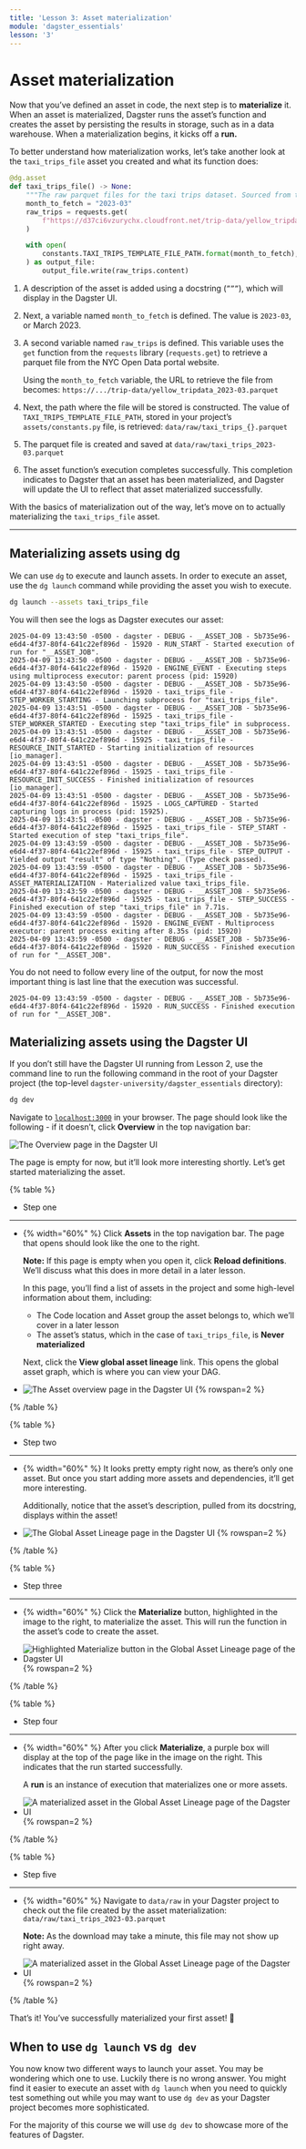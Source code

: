 ```yaml
---
title: 'Lesson 3: Asset materialization'
module: 'dagster_essentials'
lesson: '3'
---
```


# Asset materialization

Now that you’ve defined an asset in code, the next step is to **materialize** it. When an asset is materialized, Dagster runs the asset’s function and creates the asset by persisting the results in storage, such as in a data warehouse. When a materialization begins, it kicks off a **run.**

To better understand how materialization works, let’s take another look at the `taxi_trips_file` asset you created and what its function does:

```python
@dg.asset
def taxi_trips_file() -> None:
    """The raw parquet files for the taxi trips dataset. Sourced from the NYC Open Data portal."""
    month_to_fetch = "2023-03"
    raw_trips = requests.get(
        f"https://d37ci6vzurychx.cloudfront.net/trip-data/yellow_tripdata_{month_to_fetch}.parquet"
    )

    with open(
        constants.TAXI_TRIPS_TEMPLATE_FILE_PATH.format(month_to_fetch), "wb"
    ) as output_file:
        output_file.write(raw_trips.content)
```

1. A description of the asset is added using a docstring (`”””`), which will display in the Dagster UI.

2. Next, a variable named `month_to_fetch` is defined. The value is `2023-03`, or March 2023.

3. A second variable named `raw_trips` is defined. This variable uses the `get` function from the `requests` library (`requests.get`) to retrieve a parquet file from the NYC Open Data portal website.

   Using the `month_to_fetch` variable, the URL to retrieve the file from becomes: `https://.../trip-data/yellow_tripdata_2023-03.parquet`

4. Next, the path where the file will be stored is constructed. The value of `TAXI_TRIPS_TEMPLATE_FILE_PATH`, stored in your project’s `assets/constants.py` file, is retrieved: `data/raw/taxi_trips_{}.parquet`

5. The parquet file is created and saved at `data/raw/taxi_trips_2023-03.parquet`

6. The asset function’s execution completes successfully. This completion indicates to Dagster that an asset has been materialized, and Dagster will update the UI to reflect that asset materialized successfully.

With the basics of materialization out of the way, let’s move on to actually materializing the `taxi_trips_file` asset.

---

## Materializing assets using dg

We can use `dg` to execute and launch assets. In order to execute an asset, use the `dg launch` command while providing the asset you wish to execute.

```bash
dg launch --assets taxi_trips_file
```

You will then see the logs as Dagster executes our asset:
```
2025-04-09 13:43:50 -0500 - dagster - DEBUG - __ASSET_JOB - 5b735e96-e6d4-4f37-80f4-641c22ef896d - 15920 - RUN_START - Started execution of run for "__ASSET_JOB".
2025-04-09 13:43:50 -0500 - dagster - DEBUG - __ASSET_JOB - 5b735e96-e6d4-4f37-80f4-641c22ef896d - 15920 - ENGINE_EVENT - Executing steps using multiprocess executor: parent process (pid: 15920)
2025-04-09 13:43:50 -0500 - dagster - DEBUG - __ASSET_JOB - 5b735e96-e6d4-4f37-80f4-641c22ef896d - 15920 - taxi_trips_file - STEP_WORKER_STARTING - Launching subprocess for "taxi_trips_file".
2025-04-09 13:43:51 -0500 - dagster - DEBUG - __ASSET_JOB - 5b735e96-e6d4-4f37-80f4-641c22ef896d - 15925 - taxi_trips_file - STEP_WORKER_STARTED - Executing step "taxi_trips_file" in subprocess.
2025-04-09 13:43:51 -0500 - dagster - DEBUG - __ASSET_JOB - 5b735e96-e6d4-4f37-80f4-641c22ef896d - 15925 - taxi_trips_file - RESOURCE_INIT_STARTED - Starting initialization of resources [io_manager].
2025-04-09 13:43:51 -0500 - dagster - DEBUG - __ASSET_JOB - 5b735e96-e6d4-4f37-80f4-641c22ef896d - 15925 - taxi_trips_file - RESOURCE_INIT_SUCCESS - Finished initialization of resources [io_manager].
2025-04-09 13:43:51 -0500 - dagster - DEBUG - __ASSET_JOB - 5b735e96-e6d4-4f37-80f4-641c22ef896d - 15925 - LOGS_CAPTURED - Started capturing logs in process (pid: 15925).
2025-04-09 13:43:51 -0500 - dagster - DEBUG - __ASSET_JOB - 5b735e96-e6d4-4f37-80f4-641c22ef896d - 15925 - taxi_trips_file - STEP_START - Started execution of step "taxi_trips_file".
2025-04-09 13:43:59 -0500 - dagster - DEBUG - __ASSET_JOB - 5b735e96-e6d4-4f37-80f4-641c22ef896d - 15925 - taxi_trips_file - STEP_OUTPUT - Yielded output "result" of type "Nothing". (Type check passed).
2025-04-09 13:43:59 -0500 - dagster - DEBUG - __ASSET_JOB - 5b735e96-e6d4-4f37-80f4-641c22ef896d - 15925 - taxi_trips_file - ASSET_MATERIALIZATION - Materialized value taxi_trips_file.
2025-04-09 13:43:59 -0500 - dagster - DEBUG - __ASSET_JOB - 5b735e96-e6d4-4f37-80f4-641c22ef896d - 15925 - taxi_trips_file - STEP_SUCCESS - Finished execution of step "taxi_trips_file" in 7.71s.
2025-04-09 13:43:59 -0500 - dagster - DEBUG - __ASSET_JOB - 5b735e96-e6d4-4f37-80f4-641c22ef896d - 15920 - ENGINE_EVENT - Multiprocess executor: parent process exiting after 8.35s (pid: 15920)
2025-04-09 13:43:59 -0500 - dagster - DEBUG - __ASSET_JOB - 5b735e96-e6d4-4f37-80f4-641c22ef896d - 15920 - RUN_SUCCESS - Finished execution of run for "__ASSET_JOB".
```

You do not need to follow every line of the output, for now the most important thing is last line that the execution was successful.

```
2025-04-09 13:43:59 -0500 - dagster - DEBUG - __ASSET_JOB - 5b735e96-e6d4-4f37-80f4-641c22ef896d - 15920 - RUN_SUCCESS - Finished execution of run for "__ASSET_JOB".
```

## Materializing assets using the Dagster UI

If you don’t still have the Dagster UI running from Lesson 2, use the command line to run the following command in the root of your Dagster project (the top-level `dagster-university/dagster_essentials` directory):

```bash
dg dev
```

Navigate to [`localhost:3000`](http://localhost:3000/) in your browser. The page should look like the following - if it doesn’t, click **Overview** in the top navigation bar:

![The Overview page in the Dagster UI](/images/dagster-essentials/lesson-3/overview-page.png)

The page is empty for now, but it’ll look more interesting shortly. Let’s get started materializing the asset.

{% table %}

- Step one

---

- {% width="60%" %}
  Click **Assets** in the top navigation bar. The page that opens should look like the one to the right.

  **Note:** If this page is empty when you open it, click **Reload definitions**. We’ll discuss what this does in more detail in a later lesson.

  In this page, you’ll find a list of assets in the project and some high-level information about them, including:

  - The Code location and Asset group the asset belongs to, which we’ll cover in a later lesson
  - The asset’s status, which in the case of `taxi_trips_file`, is **Never materialized**

  Next, click the **View global asset lineage** link. This opens the global asset graph, which is where you can view your DAG.

- ![The Asset overview page in the Dagster UI](/images/dagster-essentials/lesson-3/assets-overview.png) {% rowspan=2 %}

{% /table %}

{% table %}

- Step two

---

- {% width="60%" %}
  It looks pretty empty right now, as there’s only one asset. But once you start adding more assets and dependencies, it’ll get more interesting.

  Additionally, notice that the asset’s description, pulled from its docstring, displays within the asset!

- ![The Global Asset Lineage page in the Dagster UI](/images/dagster-essentials/lesson-3/global-asset-view.png) {% rowspan=2 %}

{% /table %}

{% table %}

- Step three

---

- {% width="60%" %}
  Click the **Materialize** button, highlighted in the image to the right, to materialize the asset. This will run the function in the asset’s code to create the asset.

- ![Highlighted Materialize button in the Global Asset Lineage page of the Dagster UI](/images/dagster-essentials/lesson-3/materialize-button.png) {% rowspan=2 %}

{% /table %}

{% table %}

- Step four

---

- {% width="60%" %}
  After you click **Materialize**, a purple box will display at the top of the page like in the image on the right. This indicates that the run started successfully.

  A **run** is an instance of execution that materializes one or more assets.

- ![A materialized asset in the Global Asset Lineage page of the Dagster UI](/images/dagster-essentials/lesson-3/materialized-asset.png) {% rowspan=2 %}

{% /table %}

{% table %}

- Step five

---

- {% width="60%" %}
  Navigate to `data/raw` in your Dagster project to check out the file created by the asset materialization: `data/raw/taxi_trips_2023-03.parquet`

  **Note:** As the download may take a minute, this file may not show up right away.

- ![A materialized asset in the Global Asset Lineage page of the Dagster UI](/images/dagster-essentials/lesson-3/data-raw-parquet.png) {% rowspan=2 %}

{% /table %}

That’s it! You’ve successfully materialized your first asset! 🎉

## When to use `dg launch` vs `dg dev`

You now know two different ways to launch your asset. You may be wondering which one to use. Luckily there is no wrong answer. You might find it easier to execute an asset with `dg launch` when you need to quickly test something out while you may want to use `dg dev` as your Dagster project becomes more sophisticated.

For the majority of this course we will use `dg dev` to showcase more of the features of Dagster.